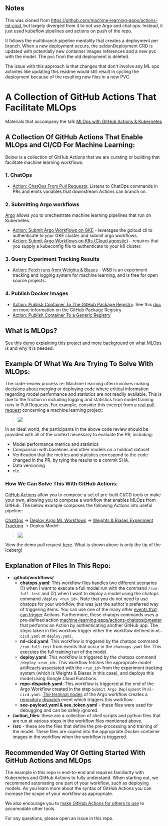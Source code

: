 ## Notes
This was cloned from https://github.com/machine-learning-apps/actions-ml-cicd, but largely diverged
from it to not use Argo and chat ops. Instead, it just used kubeflow pipelines and actions on push of the repo.

It follows the multibranch pipeline mentality that creates a deployment per branch. When a new deployment
occurs, the seldonDeployment CRD is updated with potentially new container images references and a new
pvc with the model. The pvc from the old deployment is deleted.

The issue with this approach is that changes that don't involve any ML ops activites like updating this
readme would still result in cycling the deployment because of the resulting new files in a new PVC.

# A Collection of GitHub Actions That Facilitate MLOps

Materials that accompany the talk [MLOps with GitHub Actions & Kubernetes](https://youtu.be/Ll50l3fsoYs)

## A Collection Of GitHub Actions That Enable MLOps and CI/CD For Machine Learning:

Below is a collection of GitHub Actions that we are curating or building that facilitate machine learning workflows:

### 1. ChatOps
   - [Action: ChatOps From Pull Requests](https://github.com/marketplace/actions/chatops-for-pull-requests): Listens to ChatOps commands in PRs and emits variables that downstream Actions can branch on.


### 2. Submitting Argo workflows
[Argo](https://argoproj.github.io/) allows you to orechestrate machine learning pipelines that run on Kubernetes.

  - [Action: Submit Argo Workflows on GKE](https://github.com/marketplace/actions/submit-argo-workflows-to-gke) - leverages the gcloud cli to authenticate to your GKE cluster and submit argo workflows.
  - [Action: Submit Argo Workflows on K8s (Cloud agnostic)](https://github.com/marketplace/actions/submit-argo-workflows-from-github) - requires that you supply a kubeconfig file to authenticate to your k8 cluster.

### 3. Query Experiment Tracking Results
  - [Action: Fetch runs from Weights & Biases](https://github.com/marketplace/actions/get-runs-from-weights-biases) - W&B is an experiment tracking and logging system for machine learning, and is free for open source projects.

### 4. Publish Docker Images
  - [Action: Publish Container To The GitHub Package Registry](https://github.com/marketplace/actions/publish-docker-images-to-gpr).  See this [doc](https://github.com/features/package-registry) on more information on the GitHub Package Registry
  - [Action: Publish Container To a Generic Registry](https://github.com/marketplace/actions/publish-docker)

## What is MLOps?  

See [this demo](https://youtu.be/Ll50l3fsoYs) explaining this project and more background on what MLOps is and why it is needed.


## Example Of What We Are Trying To Solve With MLOps:

The code-review process re: Machine Learning often involves making decisions about merging or deploying code where critical information regarding model performance and statistics are not readily available.  This is due to the friction in including logging and statistics from model training runs in Pull Requests.  For example, consider this excerpt from a [real pull-request](https://github.com/kubeflow/code-intelligence/pull/54) concerning a machine learning project:

>![](images/pr.png)

In an ideal world, the participants in the above code review should be provided with all of the context necessary to evaluate the PR, including:

- Model performance metrics and statistics
- Comparison with baselines and other models on a holdout dataset
- Verification that the metrics and statistics correspond to the code changed in the PR, by tying the results to a commit SHA.
- Data versioning
- etc.

### How We Can Solve This With GitHub Actions:

[GitHub Actions](https://github.com/features/actions) allow you to compose a set of pre-built CI/CD tools or make your own, allowing you to compose a workflow that enables MLOps from GitHub.  The below example composes the following Actions into useful pipeline:

 [ChatOps](https://github.com/marketplace/actions/chatops-via-pr-labels) &rightarrow; [Deploy Argo ML Workflows](https://github.com/machine-learning-apps/gke-argo) &rightarrow;  [Weights & Biases Experiment Tracking](https://github.com/machine-learning-apps/wandb-action) -> Deploy Model:

>![](images/mlops.png)

View the demo pull request [here](https://github.com/machine-learning-apps/actions-ml-cicd/pull/34).  What is shown above is only the tip of the iceberg! 


## Explanation of Files In This Repo:

- **.github/workflows/**
   - **chatops.yaml**:  This workflow files handles two different scenarios (1) when I want to execute a full model run with the command `/run-full-test` and (2) when I want to deploy a model using the chatops command `/deploy <run_id>`.  Note that you do not need to use chatops for your workflow, this was just the author's preferred way of triggering items.  You can use one of the many other [events that can trigger](https://help.github.com/en/actions/automating-your-workflow-with-github-actions/events-that-trigger-workflows) Actions.  Furthermore, these chatops commands uses a pre-defined action [machine-learning-apps/actions-chatops@master](https://github.com/marketplace/actions/chatops-for-pull-requests) that performs an Action by authenticating another GitHub app. The steps taken in this workfow trigger either the workflow defined in `ml-cicd.yaml` or `deploy.yaml`.
   - **ml-cicd.yaml**:  This workflow is triggered by the chatops command `/run-full-test` from events that occur in the `chatoops.yaml` file. This executes the full training run of the model.
   - **deploy.yaml**: This workflow is triggered by the chatops command `/deploy <run_id>`. This workflow fetches the appropriate model artificacts associated with the `<run_id>` from the experiment tracking system (which is Weights & Biases in this case), and deploys this model using Google Cloud Functions.
   - **repo-dispatch.yaml**:  This workflow is triggered at the end of the Argo Workflow created in the step `Submit Argo Deployment` in `ml-cicd.yaml`.  [The terminal nodes](https://github.com/machine-learning-apps/actions-ml-cicd/blob/master/argo/workflow.yaml#L91-L162) of the Argo workflow creates a [repository dispatch](https://help.github.com/en/actions/automating-your-workflow-with-github-actions/events-that-trigger-workflows#external-events-repository_dispatch) event which triggers this workflow.  
   - **see-payload.yaml & see_token.yaml** - these files were used for debugging and can be safely ignored.  
- **/action_files**: these are a collection of shell scripts and python files that are run at various steps in the workflow files mentioned above.  
- **/src** - these are the files that define the pre-processing and training of the model.  These files are copied into the appropriate Docker container images in the workflow when the workflow is triggered.

## Recommended Way Of Getting Started With GitHub Actions and MLOps

The example in this repo is end-to-end and requires familiarity with Kubernetes and GitHub Actions to fully understand.  When starting out, we recommend automating one part of your workflow, such as deploying models.  As you learn more about the syntax of GitHub Actions you can increase the scope of your workflow as appropriate.  

We also encourage you to [make GitHub Actions for others to use](https://help.github.com/en/actions/automating-your-workflow-with-github-actions/publishing-actions-in-github-marketplace) to accomodate other tools. 

For any questions, please open an issue in this repo. 

